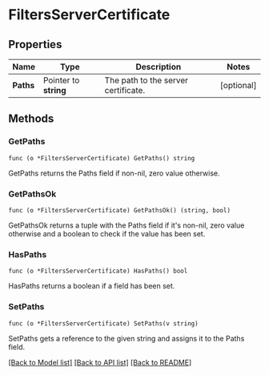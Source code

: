 # FiltersServerCertificate

## Properties

Name | Type | Description | Notes
------------ | ------------- | ------------- | -------------
**Paths** | Pointer to **string** | The path to the server certificate. | [optional] 

## Methods

### GetPaths

`func (o *FiltersServerCertificate) GetPaths() string`

GetPaths returns the Paths field if non-nil, zero value otherwise.

### GetPathsOk

`func (o *FiltersServerCertificate) GetPathsOk() (string, bool)`

GetPathsOk returns a tuple with the Paths field if it's non-nil, zero value otherwise
and a boolean to check if the value has been set.

### HasPaths

`func (o *FiltersServerCertificate) HasPaths() bool`

HasPaths returns a boolean if a field has been set.

### SetPaths

`func (o *FiltersServerCertificate) SetPaths(v string)`

SetPaths gets a reference to the given string and assigns it to the Paths field.


[[Back to Model list]](../README.md#documentation-for-models) [[Back to API list]](../README.md#documentation-for-api-endpoints) [[Back to README]](../README.md)


